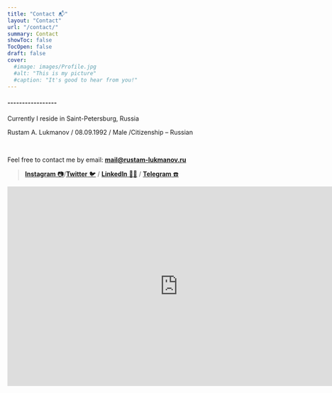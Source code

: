 ```yaml
---
title: "Contact 📬"
layout: "Contact"
url: "/contact/"
summary: Contact
showToc: false
TocOpen: false
draft: false
cover:
  #image: images/Profile.jpg
  #alt: "This is my picture"
  #caption: "It's good to hear from you!"
---
```


#### -----------------

Currently I reside in Saint-Petersburg, Russia

Rustam A. Lukmanov / 08.09.1992 / Male /Citizenship – Russian <p>
<br/> </p>
Feel free to contact me by email:
**mail@rustam-lukmanov.ru**

> [**Instagram** 📷](https://www.instagram.com/lukmanovr/)/[**Twitter** 🐦](/archives/) / [**LinkedIn** 🧑‍💼](https://www.linkedin.com/in/rustam-lukmanov-604695100/) / [**Telegram** ☎️](https://t.me/lukmanovr)

<form
    data-type="callback"
    data-send-to="mail@example.com"
    data-agreement-company="ООО Ромашка"
    data-agreement-link="http://example.com"
>
</form>

<iframe src="https://www.google.com/maps/embed?pb=!1m18!1m12!1m3!1d255807.82677737935!2d29.814501228706835!3d59.94046099339771!2m3!1f0!2f0!3f0!3m2!1i1024!2i768!4f13.1!3m3!1m2!1s0x4696378cc74a65ed%3A0x6dc7673fab848eff!2sSt%20Petersburg%2C%20Russia!5e0!3m2!1sen!2sno!4v1652086554018!5m2!1sen!2sno" width="768" height="450" style="border:0;" allowfullscreen="" loading="lazy" referrerpolicy="no-referrer-when-downgrade"></iframe>
